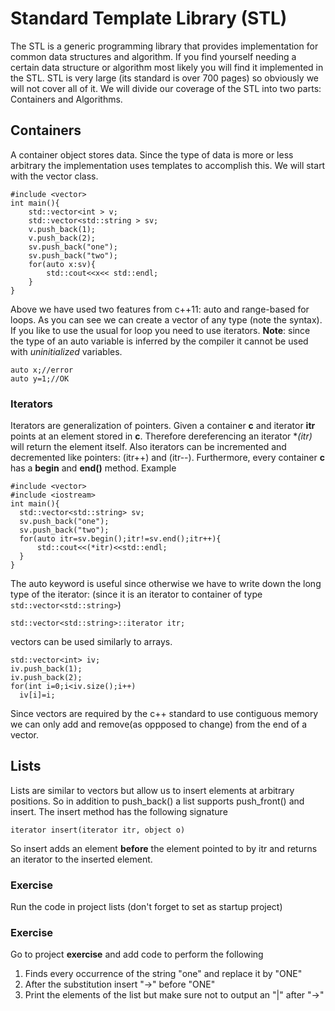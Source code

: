 # Standard Template Library (STL)
The STL is a generic programming library that provides implementation for common data structures and algorithm. If you find yourself needing a certain data structure or algorithm most likely you will find it implemented in the STL. 
STL is very large (its standard is over 700 pages) so obviously we will not cover all of it. We will divide  our coverage of the STL into two parts: Containers and Algorithms.

## Containers
A container object stores data. Since the type of data is more or less arbitrary the implementation uses templates to accomplish this.
We will start with the vector class.
```
#include <vector>
int main(){
    std::vector<int > v;
    std::vector<std::string > sv;
    v.push_back(1);
    v.push_back(2);
    sv.push_back("one");
    sv.push_back("two");
    for(auto x:sv){
        std::cout<<x<< std::endl;
    }
}
```
Above we have used two features from c++11: auto and range-based for loops. As you can see we can create a vector of any type (note the syntax). If you like to use the usual for loop you need to use iterators.
**Note**: since the type of an auto variable is inferred by the compiler it cannot be used with _uninitialized_ variables.
```
auto x;//error
auto y=1;//OK
```
### Iterators
Iterators are generalization of pointers. Given a container **c** and iterator **itr** points at an element stored in **c**. Therefore dereferencing an iterator **(*itr)** will return the element itself. Also iterators can be incremented and decremented like pointers: (itr++) and (itr--). Furthermore, every container **c** has a **begin** and **end()** method. Example
```
#include <vector>
#include <iostream>
int main(){
  std::vector<std::string> sv;
  sv.push_back("one");
  sv.push_back("two");
  for(auto itr=sv.begin();itr!=sv.end();itr++){
      std::cout<<(*itr)<<std::endl;
  }
}  
```
The auto keyword is useful since otherwise we have to write down the long type of the iterator: (since it is an iterator to container of type ```std::vector<std::string>```)
```
std::vector<std::string>::iterator itr;
```
vectors can be used similarly to arrays.
```
std::vector<int> iv;
iv.push_back(1);
iv.push_back(2);
for(int i=0;i<iv.size();i++)
  iv[i]=i;
```
Since vectors are required by the c++ standard to use contiguous memory 
we can only add and remove(as oppposed to change) from the end of a vector.
## Lists 
Lists are similar to vectors but allow us to insert elements at arbitrary
positions. So in addition to push_back() a list supports push_front() and 
insert. The insert method has the following signature
```
iterator insert(iterator itr, object o)
```
So insert adds an element **before** the element pointed to by itr
and returns an iterator to the inserted element.
### Exercise
Run the code in project lists (don't forget to set as startup project)
### Exercise
Go to project **exercise** and add code to perform the following
1. Finds every occurrence of the string "one" and replace it by "ONE"
2. After the substitution insert "->" before "ONE"
3. Print the elements of the list but make sure not to output an "|" after "->"
